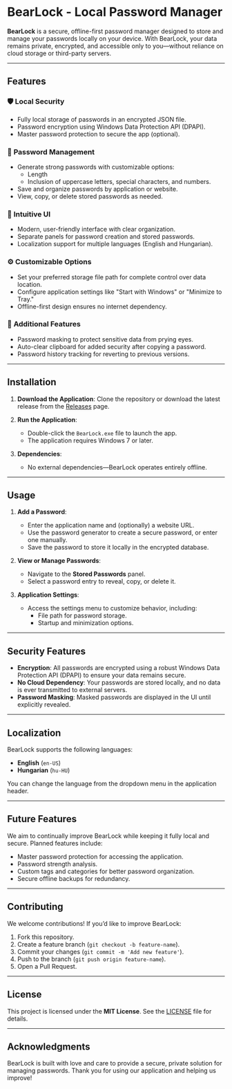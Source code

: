 # BearLock - Local Password Manager

**BearLock** is a secure, offline-first password manager designed to store and manage your passwords locally on your device. With BearLock, your data remains private, encrypted, and accessible only to you—without reliance on cloud storage or third-party servers.

---

## Features

### 🛡️ **Local Security**

- Fully local storage of passwords in an encrypted JSON file.
- Password encryption using Windows Data Protection API (DPAPI).
- Master password protection to secure the app (optional).

### 🔑 **Password Management**

- Generate strong passwords with customizable options:
  - Length
  - Inclusion of uppercase letters, special characters, and numbers.
- Save and organize passwords by application or website.
- View, copy, or delete stored passwords as needed.

### 🎨 **Intuitive UI**

- Modern, user-friendly interface with clear organization.
- Separate panels for password creation and stored passwords.
- Localization support for multiple languages (English and Hungarian).

### ⚙️ **Customizable Options**

- Set your preferred storage file path for complete control over data location.
- Configure application settings like "Start with Windows" or "Minimize to Tray."
- Offline-first design ensures no internet dependency.

### 📝 **Additional Features**

- Password masking to protect sensitive data from prying eyes.
- Auto-clear clipboard for added security after copying a password.
- Password history tracking for reverting to previous versions.

---

## Installation

1. **Download the Application**:
   Clone the repository or download the latest release from the [Releases](#) page.

2. **Run the Application**:

   - Double-click the `BearLock.exe` file to launch the app.
   - The application requires Windows 7 or later.

3. **Dependencies**:
   - No external dependencies—BearLock operates entirely offline.

---

## Usage

1. **Add a Password**:

   - Enter the application name and (optionally) a website URL.
   - Use the password generator to create a secure password, or enter one manually.
   - Save the password to store it locally in the encrypted database.

2. **View or Manage Passwords**:

   - Navigate to the **Stored Passwords** panel.
   - Select a password entry to reveal, copy, or delete it.

3. **Application Settings**:
   - Access the settings menu to customize behavior, including:
     - File path for password storage.
     - Startup and minimization options.

---

## Security Features

- **Encryption**: All passwords are encrypted using a robust Windows Data Protection API (DPAPI) to ensure your data remains secure.
- **No Cloud Dependency**: Your passwords are stored locally, and no data is ever transmitted to external servers.
- **Password Masking**: Masked passwords are displayed in the UI until explicitly revealed.

---

## Localization

BearLock supports the following languages:

- **English** (`en-US`)
- **Hungarian** (`hu-HU`)

You can change the language from the dropdown menu in the application header.

---

## Future Features

We aim to continually improve BearLock while keeping it fully local and secure. Planned features include:

- Master password protection for accessing the application.
- Password strength analysis.
- Custom tags and categories for better password organization.
- Secure offline backups for redundancy.

---

## Contributing

We welcome contributions! If you’d like to improve BearLock:

1. Fork this repository.
2. Create a feature branch (`git checkout -b feature-name`).
3. Commit your changes (`git commit -m 'Add new feature'`).
4. Push to the branch (`git push origin feature-name`).
5. Open a Pull Request.

---

## License

This project is licensed under the **MIT License**. See the [LICENSE](LICENSE) file for details.

---

## Acknowledgments

BearLock is built with love and care to provide a secure, private solution for managing passwords. Thank you for using our application and helping us improve!
